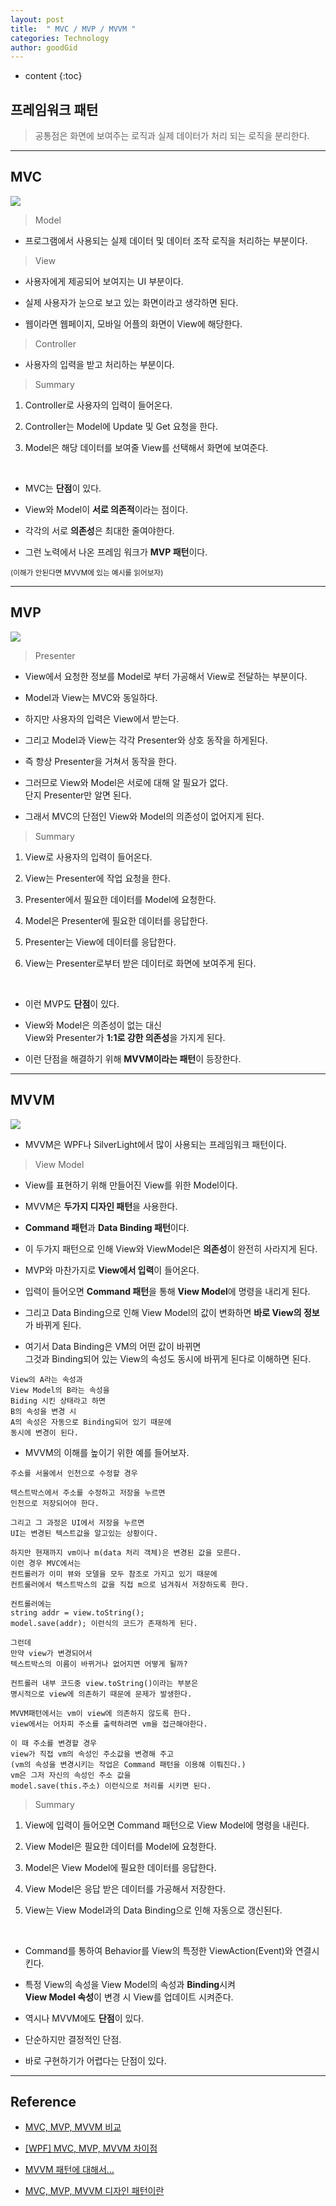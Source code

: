 ```yaml
---
layout: post
title:  " MVC / MVP / MVVM "
categories: Technology
author: goodGid
---
```

* content
{:toc}

## 프레임워크 패턴

> 공통점은 화면에 보여주는 로직과 실제 데이터가 처리 되는 로직을 분리한다.









---

## MVC


![](/assets/img/posts/design_pattern_mvc_mvp_mvvm_1.png)


> Model

* 프로그램에서 사용되는 실제 데이터 및 데이터 조작 로직을 처리하는 부분이다.



> View

* 사용자에게 제공되어 보여지는 UI 부분이다.

* 실제 사용자가 눈으로 보고 있는 화면이라고 생각하면 된다.

* 웹이라면 웹페이지, 모바일 어플의 화면이 View에 해당한다.



> Controller

* 사용자의 입력을 받고 처리하는 부분이다.




> Summary

1. Controller로 사용자의 입력이 들어온다.

2. Controller는 Model에 Update 및 Get 요청을 한다.

3. Model은 해당 데이터를 보여줄 View를 선택해서 화면에 보여준다.

<br>

* MVC는 **단점**이 있다. 

* View와 Model이 **서로 의존적**이라는 점이다.

* 각각의 서로 **의존성**은 최대한 줄여야한다.

* 그런 노력에서 나온 프레임 워크가 **MVP 패턴**이다.

<small> (이해가 안된다면 MVVM에 있는 예시를 읽어보자) </small>



---

## MVP

![](/assets/img/posts/design_pattern_mvc_mvp_mvvm_2.png)

> Presenter

* View에서 요청한 정보를 Model로 부터 가공해서 View로 전달하는 부분이다.

* Model과 View는 MVC와 동일하다.

* 하지만 사용자의 입력은 View에서 받는다.

* 그리고 Model과 View는 각각 Presenter와 상호 동작을 하게된다.

* 즉 항상 Presenter을 거쳐서 동작을 한다.

* 그러므로 View와 Model은 서로에 대해 알 필요가 없다. <br> 단지 Presenter만 알면 된다.

* 그래서 MVC의 단점인 View와 Model의 의존성이 없어지게 된다.

> Summary

1. View로 사용자의 입력이 들어온다.

2. View는 Presenter에 작업 요청을 한다.

3. Presenter에서 필요한 데이터를 Model에 요청한다.

4. Model은 Presenter에 필요한 데이터를 응답한다.

5. Presenter는 View에 데이터를 응답한다.

6. View는 Presenter로부터 받은 데이터로 화면에 보여주게 된다.

<br> 

* 이런 MVP도 **단점**이 있다. 

* View와 Model은 의존성이 없는 대신 <br> View와 Presenter가 **1:1로 강한 의존성**을 가지게 된다.

* 이런 단점을 해결하기 위해 **MVVM이라는 패턴**이 등장한다.




---

## MVVM

![](/assets/img/posts/design_pattern_mvc_mvp_mvvm_3.png)

* MVVM은 WPF나 SilverLight에서 많이 사용되는 프레임워크 패턴이다.

> View Model

* View를 표현하기 위해 만들어진 View를 위한 Model이다.

* MVVM은 **두가지 디자인 패턴**을 사용한다. 

* **Command 패턴**과 **Data Binding 패턴**이다.

* 이 두가지 패턴으로 인해 View와 ViewModel은 **의존성**이 완전히 사라지게 된다.

* MVP와 마찬가지로 **View에서 입력**이 들어온다.

* 입력이 들어오면 **Command 패턴**을 통해 **View Model**에 명령을 내리게 된다.

* 그리고 Data Binding으로 인해 View Model의 값이 변화하면 **바로 View의 정보**가 바뀌게 된다.

* 여기서 Data Binding은 VM의 어떤 값이 바뀌면 <br> 그것과 Binding되어 있는 View의 속성도 동시에 바뀌게 된다로 이해하면 된다.

```
View의 A라는 속성과
View Model의 B라는 속성을 
Biding 시킨 상태라고 하면
B의 속성을 변경 시
A의 속성은 자동으로 Binding되어 있기 때문에 
동시에 변경이 된다.
```

* MVVM의 이해를 높이기 위한 예를 들어보자.

```
주소를 서울에서 인천으로 수정할 경우

텍스트박스에서 주소를 수정하고 저장을 누르면 
인천으로 저장되어야 한다. 

그리고 그 과정은 UI에서 저장을 누르면 
UI는 변경된 텍스트값을 알고있는 상황이다.

하지만 현재까지 vm이나 m(data 처리 객체)은 변경된 값을 모른다. 
이런 경우 MVC에서는 
컨트롤러가 이미 뷰와 모델을 모두 참조로 가지고 있기 때문에 
컨트롤러에서 텍스트박스의 값을 직접 m으로 넘겨줘서 저장하도록 한다. 

컨트롤러에는 
string addr = view.toString(); 
model.save(addr); 이런식의 코드가 존재하게 된다.

그런데
만약 view가 변경되어서 
텍스트박스의 이름이 바뀌거나 없어지면 어떻게 될까?

컨트롤러 내부 코드중 view.toString()이라는 부분은
명시적으로 view에 의존하기 때문에 문제가 발생한다.

MVVM패턴에서는 vm이 view에 의존하지 않도록 한다.
view에서는 어차피 주소를 출력하려면 vm을 접근해야한다.

이 때 주소를 변경할 경우
view가 직접 vm의 속성인 주소값을 변경해 주고 
(vm의 속성을 변경시키는 작업은 Command 패턴을 이용해 이뤄진다.)
vm은 그저 자신의 속성인 주소 값을 
model.save(this.주소) 이런식으로 처리를 시키면 된다.
```


> Summary

1. View에 입력이 들어오면 Command 패턴으로 View Model에 명령을 내린다.

2. View Model은 필요한 데이터를 Model에 요청한다.

3. Model은 View Model에 필요한 데이터를 응답한다.

4. View Model은 응답 받은 데이터를 가공해서 저장한다.

5. View는 View Model과의 Data Binding으로 인해 자동으로 갱신된다.

<br>

* Command를 통하여 Behavior를 View의 특정한 ViewAction(Event)와 연결시킨다.

* 특정 View의 속성을 View Model의 속성과 **Binding**시켜 <br> **View Model 속성**이 변경 시 View를 업데이트 시켜준다.

* 역시나 MVVM에도 **단점**이 있다. 

* 단순하지만 결정적인 단점. 

* 바로 구현하기가 어렵다는 단점이 있다.


---

## Reference

* [MVC, MVP, MVVM 비교](https://magi82.github.io/android-mvc-mvp-mvvm/)

* [[WPF] MVC, MVP, MVVM 차이점](http://hackersstudy.tistory.com/71)

* [MVVM 패턴에 대해서...](https://blog.outsider.ne.kr/672)

* [MVC, MVP, MVVM 디자인 패턴이란](http://plzhoney.tistory.com/7)